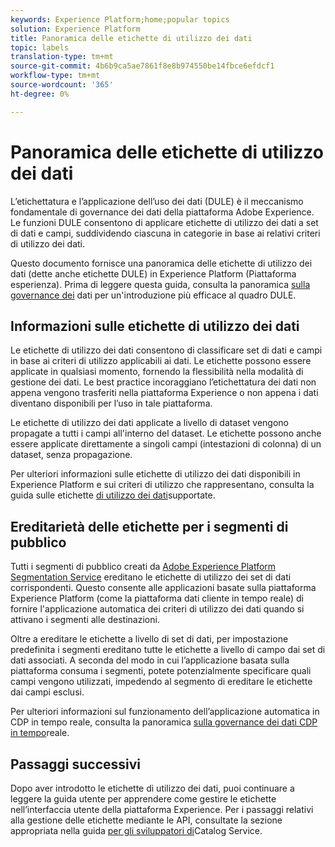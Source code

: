 ```yaml
---
keywords: Experience Platform;home;popular topics
solution: Experience Platform
title: Panoramica delle etichette di utilizzo dei dati
topic: labels
translation-type: tm+mt
source-git-commit: 4b6b9ca5ae7861f8e8b974550be14fbce6efdcf1
workflow-type: tm+mt
source-wordcount: '365'
ht-degree: 0%

---
```



# Panoramica delle etichette di utilizzo dei dati

L’etichettatura e l’applicazione dell’uso dei dati (DULE) è il meccanismo fondamentale di governance dei dati della piattaforma Adobe Experience. Le funzioni DULE consentono di applicare etichette di utilizzo dei dati a set di dati e campi, suddividendo ciascuna in categorie in base ai relativi criteri di utilizzo dei dati.

Questo documento fornisce una panoramica delle etichette di utilizzo dei dati (dette anche etichette DULE) in Experience Platform (Piattaforma esperienza). Prima di leggere questa guida, consulta la panoramica [sulla governance dei](../home.md) dati per un&#39;introduzione più efficace al quadro DULE.

## Informazioni sulle etichette di utilizzo dei dati

Le etichette di utilizzo dei dati consentono di classificare set di dati e campi in base ai criteri di utilizzo applicabili ai dati. Le etichette possono essere applicate in qualsiasi momento, fornendo la flessibilità nella modalità di gestione dei dati. Le best practice incoraggiano l’etichettatura dei dati non appena vengono trasferiti nella piattaforma Experience o non appena i dati diventano disponibili per l’uso in tale piattaforma.

Le etichette di utilizzo dei dati applicate a livello di dataset vengono propagate a tutti i campi all&#39;interno del dataset. Le etichette possono anche essere applicate direttamente a singoli campi (intestazioni di colonna) di un dataset, senza propagazione.

Per ulteriori informazioni sulle etichette di utilizzo dei dati disponibili in Experience Platform e sui criteri di utilizzo che rappresentano, consulta la guida sulle etichette [di utilizzo dei dati](reference.md)supportate.

## Ereditarietà delle etichette per i segmenti di pubblico

Tutti i segmenti di pubblico creati da [Adobe Experience Platform Segmentation Service](../../segmentation/home.md) ereditano le etichette di utilizzo dei set di dati corrispondenti. Questo consente alle applicazioni basate sulla piattaforma Experience Platform (come la piattaforma dati cliente in tempo reale) di fornire l&#39;applicazione automatica dei criteri di utilizzo dei dati quando si attivano i segmenti alle destinazioni.

Oltre a ereditare le etichette a livello di set di dati, per impostazione predefinita i segmenti ereditano tutte le etichette a livello di campo dai set di dati associati. A seconda del modo in cui l’applicazione basata sulla piattaforma consuma i segmenti, potete potenzialmente specificare quali campi vengono utilizzati, impedendo al segmento di ereditare le etichette dai campi esclusi.

Per ulteriori informazioni sul funzionamento dell’applicazione automatica in CDP in tempo reale, consulta la panoramica [sulla governance dei dati CDP in tempo](../../rtcdp/privacy/data-governance-overview.md#enforce-data-usage-compliance)reale.

## Passaggi successivi

Dopo aver introdotto le etichette di utilizzo dei dati, puoi continuare a leggere la guida [](user-guide.md) utente per apprendere come gestire le etichette nell’interfaccia utente della piattaforma Experience. Per i passaggi relativi alla gestione delle etichette mediante le API, consultate la sezione appropriata nella guida [per gli sviluppatori di](../../catalog/api/labels.md)Catalog Service.